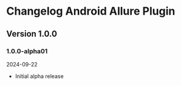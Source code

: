 # Changelog Android Allure Plugin

## Version 1.0.0

### 1.0.0-alpha01

2024-09-22

- Initial alpha release
